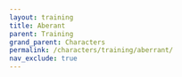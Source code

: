 ```yaml
---
layout: training
title: Aberant
parent: Training
grand_parent: Characters
permalink: /characters/training/aberrant/
nav_exclude: true
---
```


